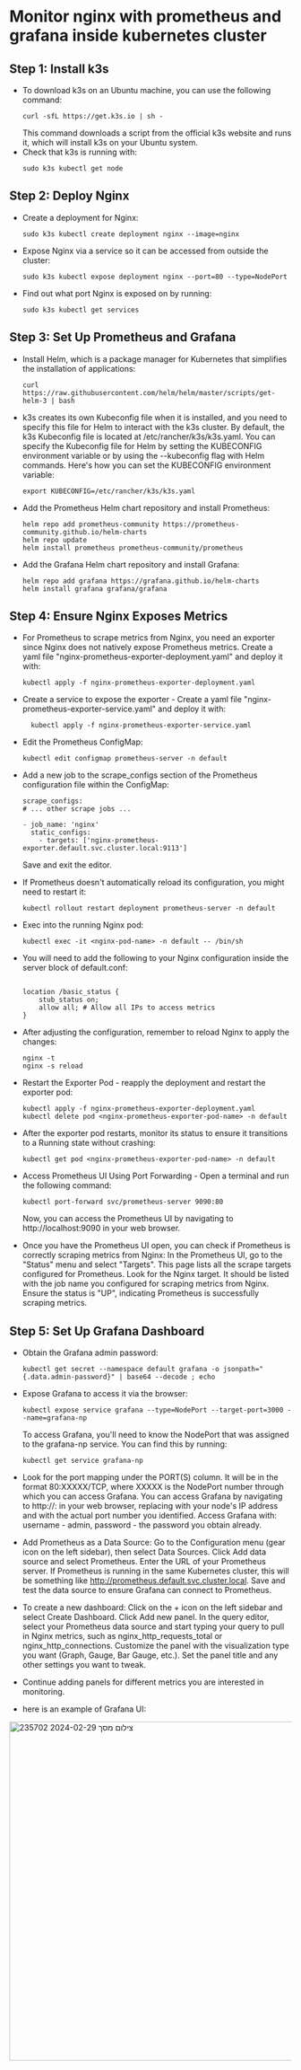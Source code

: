 # Monitor nginx with prometheus and grafana inside kubernetes cluster
## Step 1: Install k3s

* To download k3s on an Ubuntu machine, you can use the following command:
  ```
  curl -sfL https://get.k3s.io | sh -
  ```
  This command downloads a script from the official k3s website and runs it, which will install k3s on your Ubuntu system.
* Check that k3s is running with:
  ```
  sudo k3s kubectl get node
  ```
## Step 2: Deploy Nginx

* Create a deployment for Nginx:
  ```
  sudo k3s kubectl create deployment nginx --image=nginx
  ```
* Expose Nginx via a service so it can be accessed from outside the cluster:
  ```
  sudo k3s kubectl expose deployment nginx --port=80 --type=NodePort
  ```
* Find out what port Nginx is exposed on by running:
  ```
  sudo k3s kubectl get services
  ```
## Step 3: Set Up Prometheus and Grafana
* Install Helm, which is a package manager for Kubernetes that simplifies the installation of applications:
  ```
  curl https://raw.githubusercontent.com/helm/helm/master/scripts/get-helm-3 | bash
  ```
* k3s creates its own Kubeconfig file when it is installed, and you need to specify this file for Helm to interact with the k3s cluster.
  By default, the k3s Kubeconfig file is located at /etc/rancher/k3s/k3s.yaml.
  You can specify the Kubeconfig file for Helm by setting the KUBECONFIG environment variable or by using the --kubeconfig flag with Helm commands.
  Here's how you can set the KUBECONFIG environment variable:
  ```
  export KUBECONFIG=/etc/rancher/k3s/k3s.yaml
  ```
* Add the Prometheus Helm chart repository and install Prometheus:
  ```
  helm repo add prometheus-community https://prometheus-community.github.io/helm-charts
  helm repo update
  helm install prometheus prometheus-community/prometheus
  ```
* Add the Grafana Helm chart repository and install Grafana:
  ```
  helm repo add grafana https://grafana.github.io/helm-charts
  helm install grafana grafana/grafana
  ```
## Step 4: Ensure Nginx Exposes Metrics
* For Prometheus to scrape metrics from Nginx, you need an exporter since Nginx does not natively expose Prometheus metrics.
  Create a yaml file "nginx-prometheus-exporter-deployment.yaml" and deploy it with:
  ```
  kubectl apply -f nginx-prometheus-exporter-deployment.yaml
  ```
* Create a service to expose the exporter - Create a yaml file "nginx-prometheus-exporter-service.yaml" and deploy it with:
  ```
    kubectl apply -f nginx-prometheus-exporter-service.yaml
  ```
* Edit the Prometheus ConfigMap:
  ```
  kubectl edit configmap prometheus-server -n default
  ```
* Add a new job to the scrape_configs section of the Prometheus configuration file within the ConfigMap:
  ```
  scrape_configs:
  # ... other scrape jobs ...
  
  - job_name: 'nginx'
    static_configs:
      - targets: ['nginx-prometheus-exporter.default.svc.cluster.local:9113']
   ```
  Save and exit the editor.
* If Prometheus doesn't automatically reload its configuration, you might need to restart it:
  ```
  kubectl rollout restart deployment prometheus-server -n default
  ```
* Exec into the running Nginx pod:
  ```
  kubectl exec -it <nginx-pod-name> -n default -- /bin/sh
  ```
* You will need to add the following to your Nginx configuration inside the server block of default.conf:
  ```
  
  location /basic_status {
      stub_status on;
      allow all; # Allow all IPs to access metrics
  }
  ```
* After adjusting the configuration, remember to reload Nginx to apply the changes:
  ```
  nginx -t
  nginx -s reload
  ```
* Restart the Exporter Pod - reapply the deployment and restart the exporter pod:
  ```
  kubectl apply -f nginx-prometheus-exporter-deployment.yaml
  kubectl delete pod <nginx-prometheus-exporter-pod-name> -n default
  ```
* After the exporter pod restarts, monitor its status to ensure it transitions to a Running state without crashing:
  ```
  kubectl get pod <nginx-prometheus-exporter-pod-name> -n default
  ```
* Access Prometheus UI Using Port Forwarding - Open a terminal and run the following command:
  ```
  kubectl port-forward svc/prometheus-server 9090:80
  ```
  Now, you can access the Prometheus UI by navigating to http://localhost:9090 in your web browser.
  
* Once you have the Prometheus UI open, you can check if Prometheus is correctly scraping metrics from Nginx:
  In the Prometheus UI, go to the "Status" menu and select "Targets". This page lists all the scrape targets configured for Prometheus.
  Look for the Nginx target. It should be listed with the job name you configured for scraping metrics from Nginx. Ensure the status is "UP", indicating Prometheus is 
  successfully scraping metrics.

## Step 5: Set Up Grafana Dashboard
* Obtain the Grafana admin password:
  ```
  kubectl get secret --namespace default grafana -o jsonpath="{.data.admin-password}" | base64 --decode ; echo
  ```
* Expose Grafana to access it via the browser:
  ```
  kubectl expose service grafana --type=NodePort --target-port=3000 --name=grafana-np
  ```
  To access Grafana, you'll need to know the NodePort that was assigned to the grafana-np service.
  You can find this by running:
  ```
  kubectl get service grafana-np
  ```
* Look for the port mapping under the PORT(S) column. It will be in the format 80:XXXXX/TCP, where XXXXX is
  the NodePort number through which you can access Grafana.
  You can access Grafana by navigating to http://<Node-IP>:<NodePort> in your web browser, replacing <Node-IP> with your node's IP address and <NodePort> with the actual 
  port number you identified. Access Grafana with: username - admin, password - the password you obtain already.

* Add Prometheus as a Data Source:
  Go to the Configuration menu (gear icon on the left sidebar), then select Data Sources.
  Click Add data source and select Prometheus.
  Enter the URL of your Prometheus server. If Prometheus is running in the same Kubernetes cluster, this will be something like 
  http://prometheus.default.svc.cluster.local.
  Save and test the data source to ensure Grafana can connect to Prometheus.
  
* To create a new dashboard:
 Click on the + icon on the left sidebar and select Create Dashboard.
 Click Add new panel.
 In the query editor, select your Prometheus data source and start typing your query to pull in Nginx metrics, such as nginx_http_requests_total or nginx_http_connections.
 Customize the panel with the visualization type you want (Graph, Gauge, Bar Gauge, etc.).
 Set the panel title and any other settings you want to tweak.

* Continue adding panels for different metrics you are interested in monitoring.

* here is an example of Grafana UI:

<img width="604" alt="צילום מסך 2024-02-29 235702" src="https://github.com/matanzh55/k8s/assets/62210664/2f254bc3-9c9b-4086-a820-666f43cf4bd4">



  
  



  
  




